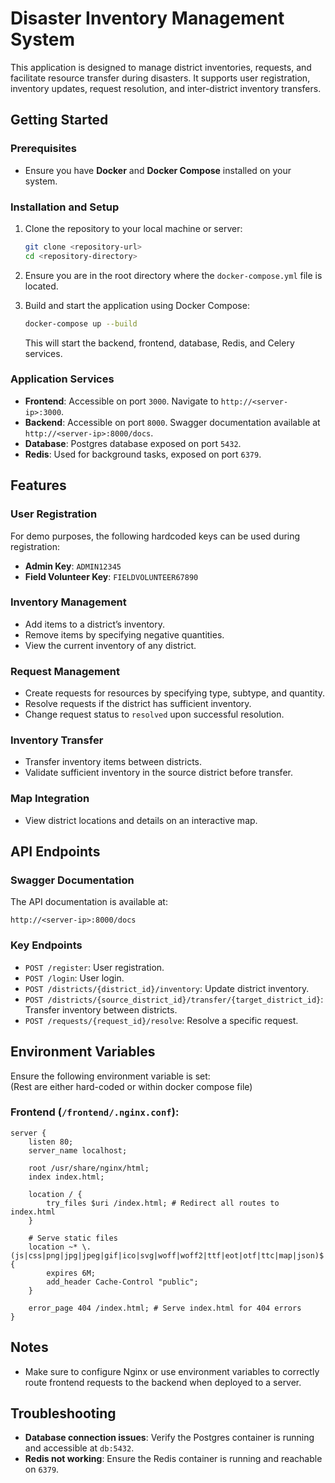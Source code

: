 # Disaster Inventory Management System

This application is designed to manage district inventories, requests, and facilitate resource transfer during disasters. It supports user registration, inventory updates, request resolution, and inter-district inventory transfers.

## Getting Started

### Prerequisites
- Ensure you have **Docker** and **Docker Compose** installed on your system.

### Installation and Setup
1. Clone the repository to your local machine or server:
   ```bash
   git clone <repository-url>
   cd <repository-directory>
   ```

2. Ensure you are in the root directory where the `docker-compose.yml` file is located.

3. Build and start the application using Docker Compose:
   ```bash
   docker-compose up --build
   ```
   This will start the backend, frontend, database, Redis, and Celery services.

### Application Services
- **Frontend**: Accessible on port `3000`. Navigate to `http://<server-ip>:3000`.
- **Backend**: Accessible on port `8000`. Swagger documentation available at `http://<server-ip>:8000/docs`.
- **Database**: Postgres database exposed on port `5432`.
- **Redis**: Used for background tasks, exposed on port `6379`.

## Features

### User Registration
For demo purposes, the following hardcoded keys can be used during registration:
- **Admin Key**: `ADMIN12345`
- **Field Volunteer Key**: `FIELDVOLUNTEER67890`

### Inventory Management
- Add items to a district’s inventory.
- Remove items by specifying negative quantities.
- View the current inventory of any district.

### Request Management
- Create requests for resources by specifying type, subtype, and quantity.
- Resolve requests if the district has sufficient inventory.
- Change request status to `resolved` upon successful resolution.

### Inventory Transfer
- Transfer inventory items between districts.
- Validate sufficient inventory in the source district before transfer.

### Map Integration
- View district locations and details on an interactive map.

## API Endpoints

### Swagger Documentation
The API documentation is available at:
```
http://<server-ip>:8000/docs
```

### Key Endpoints
- `POST /register`: User registration.
- `POST /login`: User login.
- `POST /districts/{district_id}/inventory`: Update district inventory.
- `POST /districts/{source_district_id}/transfer/{target_district_id}`: Transfer inventory between districts.
- `POST /requests/{request_id}/resolve`: Resolve a specific request.

## Environment Variables
Ensure the following environment variable is set:  
(Rest are either hard-coded or within docker compose file)

### Frontend (`/frontend/.nginx.conf`):
```
server {
    listen 80;
    server_name localhost;

    root /usr/share/nginx/html;
    index index.html;

    location / {
        try_files $uri /index.html; # Redirect all routes to index.html
    }

    # Serve static files
    location ~* \.(js|css|png|jpg|jpeg|gif|ico|svg|woff|woff2|ttf|eot|otf|ttc|map|json)$ {
        expires 6M;
        add_header Cache-Control "public";
    }

    error_page 404 /index.html; # Serve index.html for 404 errors
}

```

## Notes
- Make sure to configure Nginx or use environment variables to correctly route frontend requests to the backend when deployed to a server.

## Troubleshooting
- **Database connection issues**: Verify the Postgres container is running and accessible at `db:5432`.
- **Redis not working**: Ensure the Redis container is running and reachable on `6379`.
